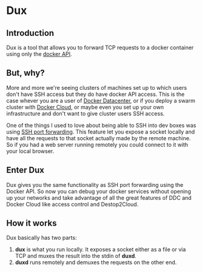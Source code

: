 # Dux

## Introduction

Dux is a tool that allows you to forward TCP requests to a docker container using only the [docker API](https://docs.docker.com/engine/api/).

## But, why?

More and more we're seeing clusters of machines set up to which users don't have SSH access but they do have docker API access. This is the case whever you are a user of [Docker Datacenter](https://www.docker.com/enterprise-edition), or if you deploy a swarm cluster with [Docker Cloud](https://docs.docker.com/docker-cloud/cloud-swarm/), or maybe even you set up your own infrastructure and don't want to give cluster users SSH access.

One of the things I used to love about being able to SSH into dev boxes was using [SSH port forwarding](https://help.ubuntu.com/community/SSH/OpenSSH/PortForwarding). This feature let you expose a socket locally and have all the requests to that socket actually made by the remote machine. So if you had a web server running remotely you could connect to it with your local browser.

## Enter Dux

Dux gives you the same functionality as SSH port forwarding using the Docker API. So now you can debug your docker services without opening up your networks and take advantage of all the great features of DDC and Docker Cloud like access control and Destop2Cloud.

## How it works

Dux basically has two parts:

1. **dux** is what you run locally. It exposes a socket either as a file or via TCP and muxes the result into the stdin of **duxd**.
2. **duxd** runs remotely and demuxes the requests on the other end.
